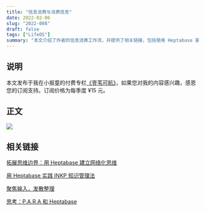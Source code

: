 ```yaml
---
title: "信息消费与消费信息"
date: 2022-02-06
slug: "2022-008"
draft: false
tags: ["LifeOS"]
summary: "本文介绍了作者的信息消费工作流，并提供了相关链接，包括使用 Heptabase 建立网络化思维和实践 INKP 知识管理法等。"
---
```


## 说明

本文发布于我在小报童的付费专栏[《壹苇可航》](https://xiaobot.net/p/ywkh?refer=59b4c4c8-52a3-4dd4-b54b-1a81d7a4fb18)，如果您对我的内容感兴趣，感恩您的订阅支持。订阅价格为每季度 ¥15 元。

## 正文

![](https://cos.justgoidea.com/justgoidea/uPic/2023/06/04/hxhq8v.png)

## 相关链接

[拓展思维边界：用 Heptabase 建立网络化思维](https://justgoidea.com/posts/2023-007)

[用 Heptabase 实践 INKP 知识管理法](https://justgoidea.com/posts/2022-014)

[聚焦输入，发散整理](https://justgoidea.com/posts/2022-016)

[思考：P.A.R.A 和 Heptabase](https://justgoidea.com/posts/2023-003)